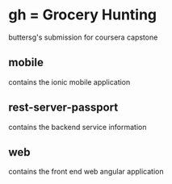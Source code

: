 # gh = Grocery Hunting 
buttersg's submission for coursera capstone 

## mobile
contains the ionic mobile application 

## rest-server-passport
contains the backend service information

## web
contains the front end web angular application
